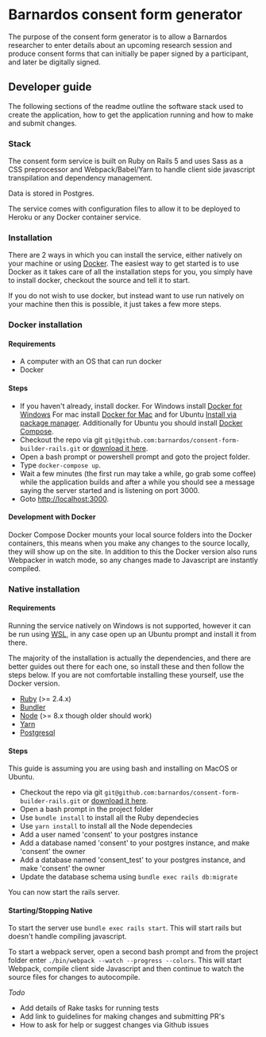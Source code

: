 # Barnardos consent form generator

The purpose of the consent form generator is to allow a Barnardos researcher to
enter details about an upcoming research session and produce consent forms that can
initially be paper signed by a participant, and later be digitally signed.

## Developer guide

The following sections of the readme outline the software stack used to create the application,
how to get the application running and how to make and submit changes.

### Stack

The consent form service is built on Ruby on Rails 5 and uses Sass as a CSS preprocessor and
Webpack/Babel/Yarn to handle client side javascript transpilation and dependency management.

Data is stored in Postgres.

The service comes with configuration files to allow it to be deployed to Heroku or any Docker container
service.

### Installation

There are 2 ways in which you can install the service, either natively on your machine or
using [Docker](https://www.docker.com/). The easiest way to get started is to use Docker as it takes care of all the
installation steps for you, you simply have to install docker, checkout the source and
tell it to start.

If you do not wish to use docker, but instead want to use run natively on your machine then
this is possible, it just takes a few more steps.

### Docker installation

#### Requirements

* A computer with an OS that can run docker
* Docker

#### Steps

* If you haven't already, install docker. For Windows install [Docker for Windows](https://www.docker.com/docker-windows)
  For mac install [Docker for Mac](https://www.docker.com/docker-mac) and for Ubuntu [Install via package manager](https://docs.docker.com/engine/installation/linux/docker-ce/ubuntu/#uninstall-old-versions). Additionally for
  Ubuntu you should install [Docker Compose](https://docs.docker.com/compose/install/#install-compose).
* Checkout the repo via git `git@github.com:barnardos/consent-form-builder-rails.git` or
  [download it here](https://github.com/barnardos/consent-form-builder-rails/archive/master.zip).
* Open a bash prompt or powershell prompt and goto the project folder.
* Type `docker-compose up`.
* Wait a few minutes (the first run may take a while, go grab some coffee) while the application builds and after a while
  you should see a message saying the server started and is listening on port 3000.
* Goto [http://localhost:3000](http://localhost:3000).

#### Development with Docker

Docker Compose Docker mounts your local source folders into the Docker containers, this
means when you make any changes to the source locally, they will show up on the site. In addition to
this the Docker version also runs Webpacker in watch mode, so any changes made to Javascript are instantly
compiled.

### Native installation

#### Requirements

Running the service natively on Windows is not supported, however it can be run using
[WSL](https://msdn.microsoft.com/en-gb/commandline/wsl/about), in any
case open up an Ubuntu prompt and install it from there.

The majority of the installation is actually the dependencies, and there are better guides out there for
each one, so install these and then follow the steps below. If you are not comfortable
installing these yourself, use the Docker version.

* [Ruby](https://www.ruby-lang.org/en/) (>= 2.4.x)
* [Bundler](http://bundler.io/)
* [Node](https://nodejs.org/en/) (>= 8.x though older should work)
* [Yarn](https://yarnpkg.com/en/)
* [Postgresql](https://www.postgresql.org/)

#### Steps

This guide is assuming you are using bash and installing on MacOS or Ubuntu.

* Checkout the repo via git `git@github.com:barnardos/consent-form-builder-rails.git` or
  [download it here](https://github.com/barnardos/consent-form-builder-rails/archive/master.zip).
* Open a bash prompt in the project folder
* Use `bundle install` to install all the Ruby dependecies
* Use `yarn install` to install all the Node dependecies
* Add a user named 'consent' to your postgres instance
* Add a database named 'consent' to your postgres instance, and make 'consent' the owner
* Add a database named 'consent_test' to your postgres instance, and make 'consent' the owner
* Update the database schema using `bundle exec rails db:migrate`

You can now start the rails server.

#### Starting/Stopping Native

To start the server use `bundle exec rails start`. This will start rails but doesn't handle compiling
javascript.

To start a webpack server, open a second bash prompt and from the project folder enter
`./bin/webpack --watch --progress --colors`. This will start Webpack, compile client side Javascript
and then continue to watch the source files for changes to autocompile.

_Todo_

* Add details of Rake tasks for running tests
* Add link to guidelines for making changes and submitting PR's
* How to ask for help or suggest changes via Github issues
